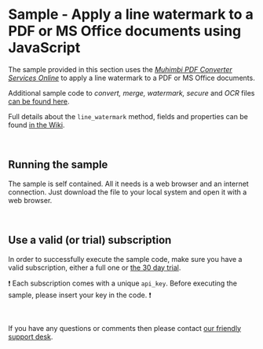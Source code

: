 # Sample - Apply a line watermark to a PDF or MS Office documents using JavaScript

The sample provided in this section uses the [*Muhimbi PDF Converter Services Online*](https://github.com/Muhimbi/PDF-Converter-Services-Online) to apply a line watermark to a PDF or MS Office documents. 

Additional sample code to *convert, merge, watermark, secure* and *OCR* files [can be found here](../../).

Full details about the `line_watermark` method, fields and properties can be found [in the Wiki](https://github.com/Muhimbi/PDF-Converter-Services-Online/wiki/API:-line_watermark).

<br>

## Running the sample

The sample is self contained. All it needs is a web browser and an internet connection. Just download the file to your local system and open it with a web browser.

<br>

## Use a valid (or trial) subscription

In order to successfully execute the sample code, make sure you have a valid subscription, either a full one or [the 30 day trial](https://support.muhimbi.com/hc/en-us/articles/115002816048-Getting-started-with-the-PDF-Converter-Services-Online).

:exclamation: Each subscription comes with a unique `api_key`. Before executing the sample, please insert your key in the code. :exclamation:


<br>

If you have any questions or comments then please contact [our friendly support desk](http://www.muhimbi-online.com/contact).
